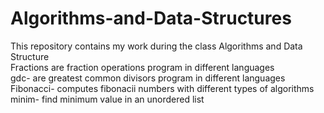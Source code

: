 # Algorithms-and-Data-Structures
This repository contains my work during the class Algorithms and Data Structure
<br />Fractions are fraction operations program in different languages
<br />gdc- are greatest common divisors program in different languages
<br />Fibonacci- computes fibonacii numbers with different types of algorithms
<br />minim- find minimum value in an unordered list
